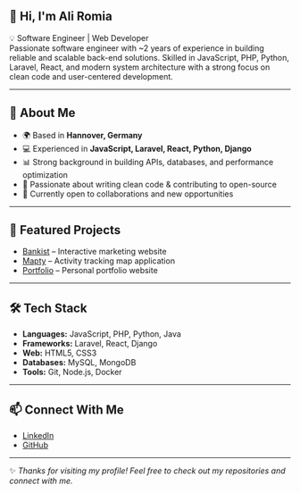 ## 👋 Hi, I'm Ali Romia  

💡 Software Engineer | Web Developer  
Passionate software engineer with ~2 years of experience in building reliable and scalable back-end solutions. Skilled in JavaScript, PHP, Python, Laravel, React, and modern system architecture with a strong focus on clean code and user-centered development.  

---

## 🚀 About Me
- 🌍 Based in **Hannover, Germany**  
- 💻 Experienced in **JavaScript, Laravel, React, Python, Django**  
- 📊 Strong background in building APIs, databases, and performance optimization  
- 🔎 Passionate about writing clean code & contributing to open-source  
- 🌱 Currently open to collaborations and new opportunities  

---

## 📂 Featured Projects
- [Bankist](https://aliromia21.github.io/BaknistApp/) – Interactive marketing website  
- [Mapty](https://aliromia21.github.io/Js_Mapty_App/) – Activity tracking map application  
- [Portfolio](https://aliromia21.github.io/My_Portfolio/) – Personal portfolio website  

---

## 🛠️ Tech Stack
- **Languages:** JavaScript, PHP, Python, Java  
- **Frameworks:** Laravel, React, Django  
- **Web:** HTML5, CSS3  
- **Databases:** MySQL, MongoDB  
- **Tools:** Git, Node.js, Docker  

---

## 📫 Connect With Me
- [LinkedIn](https://www.linkedin.com/in/aliromia/)  
- [GitHub](https://github.com/Aliromia21)  

---
✨ _Thanks for visiting my profile! Feel free to check out my repositories and connect with me._
